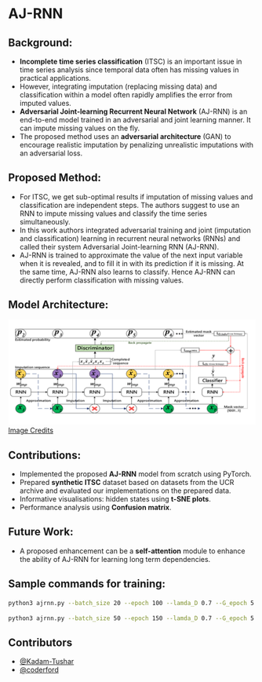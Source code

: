 # AJ-RNN


## Background: 
- **Incomplete time series classification** (ITSC) is an important issue in time series analysis since temporal data often has missing values in practical applications.
- However, integrating imputation (replacing missing data) and classification within a model often rapidly amplifies the error from imputed values.
- **Adversarial Joint-learning Recurrent Neural Network** (AJ-RNN) is an end-to-end model trained in an adversarial and joint learning manner. It can impute missing values on the fly.
- The proposed method uses an **adversarial architecture** (GAN) to encourage realistic imputation by penalizing unrealistic imputations with an adversarial loss.


## Proposed Method:
- For ITSC, we get sub-optimal results if imputation of missing values and classification are independent steps.
The authors suggest to use an RNN to impute missing values and classify the time series simultaneously.
- In this work authors integrated adversarial training and joint (imputation and classification) learning in recurrent neural networks (RNNs) and called their system Adversarial Joint-learning RNN (AJ-RNN).
- AJ-RNN is trained to approximate the value of the next input variable when it is revealed, and to fill it in with its prediction if it is missing. At the same time, AJ-RNN also learns to classify. Hence AJ-RNN can directly perform classification with missing values.


## Model Architecture: 
![Arch](arch.png)
[Image Credits](https://ieeexplore.ieee.org/document/9210118)


## Contributions:
- Implemented the proposed **AJ-RNN** model from scratch using PyTorch.
- Prepared **synthetic ITSC** dataset based on datasets from the UCR archive and evaluated our implementations on the prepared data.
- Informative visualisations: hidden states using **t-SNE plots**.
- Performance analysis using **Confusion matrix**. 


## Future Work:
- A proposed enhancement can be a **self-attention** module to enhance the ability of AJ-RNN for learning long term dependencies.


## Sample commands for training:

```bash
python3 ajrnn.py --batch_size 20 --epoch 100 --lamda_D 0.7 --G_epoch 5 --train_data_filename dataset/CBF/CBF_TRAIN --test_data_filename dataset/CBF/CBF_TEST --hidden_size 30
```

```bash
python3 ajrnn.py --batch_size 50 --epoch 150 --lamda_D 0.7 --G_epoch 5 --train_data_filename dataset/CBF/CBF_TEST --test_data_filename dataset/CBF/CBF_TEST --hidden_size 50 --layer_num 1 --missing_frac 0.5 --learning_rate 0.05
```


## Contributors 
- [@Kadam-Tushar](https://github.com/Kadam-Tushar)
- [@coderford](https://github.com/coderford)
